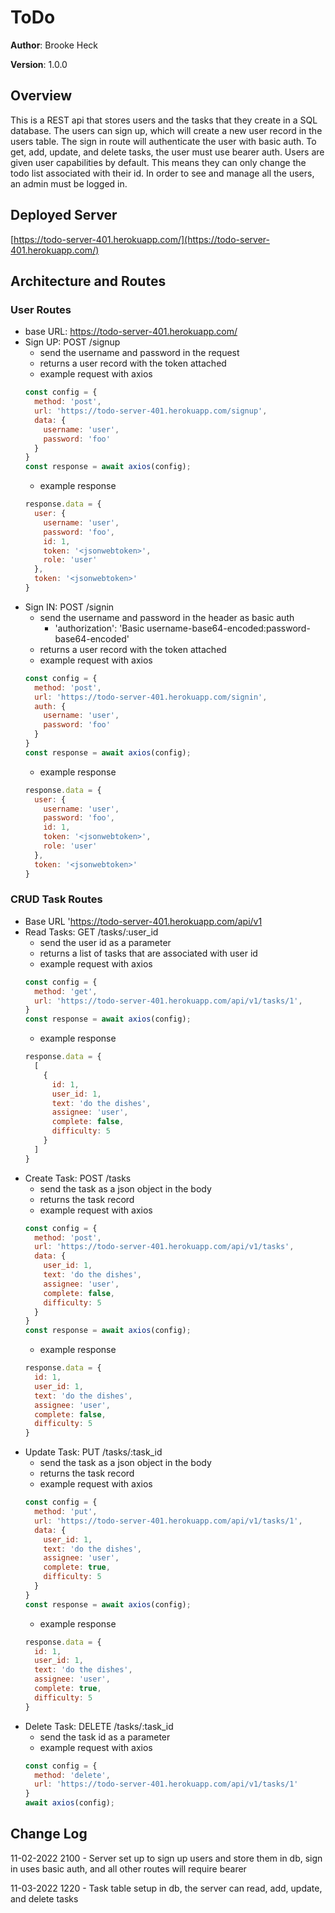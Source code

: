 # ToDo

**Author**: Brooke Heck

**Version**: 1.0.0

## Overview
This is a REST api that stores users and the tasks that they create in a SQL database. The users can sign up, which will create a new user record in the users table. The sign in route will authenticate the user with basic auth. To get, add, update, and delete tasks, the user must use bearer auth. Users are given user capabilities by default. This means they can only change the todo list associated with their id. In order to see and manage all the users, an admin must be logged in.

## Deployed Server
[https://todo-server-401.herokuapp.com/](https://todo-server-401.herokuapp.com/)

## Architecture and Routes

### User Routes
- base URL: https://todo-server-401.herokuapp.com/
- Sign UP: POST /signup
    - send the username and password in the request
    - returns a user record with the token attached
    - example request with axios
    ```js
    const config = {
      method: 'post',
      url: 'https://todo-server-401.herokuapp.com/signup',
      data: {
        username: 'user',
        password: 'foo'
      }
    }
    const response = await axios(config);
    ```
    - example response
    ```js
    response.data = {
      user: {
        username: 'user',
        password: 'foo',
        id: 1,
        token: '<jsonwebtoken>',
        role: 'user'
      },
      token: '<jsonwebtoken>'
    }
    ```
- Sign IN: POST /signin
    - send the username and password in the header as basic auth
        - 'authorization': 'Basic username-base64-encoded:password-base64-encoded'
    - returns a user record with the token attached
    - example request with axios
    ```js
    const config = {
      method: 'post',
      url: 'https://todo-server-401.herokuapp.com/signin',
      auth: {
        username: 'user',
        password: 'foo'
      }
    }
    const response = await axios(config);
    ```
    - example response
    ```js
    response.data = {
      user: {
        username: 'user',
        password: 'foo',
        id: 1,
        token: '<jsonwebtoken>',
        role: 'user'
      },
      token: '<jsonwebtoken>'
    }
    ```

### CRUD Task Routes
- Base URL 'https://todo-server-401.herokuapp.com/api/v1
- Read Tasks: GET /tasks/:user_id
    - send the user id as a parameter
    - returns a list of tasks that are associated with user id
    - example request with axios
    ```js
    const config = {
      method: 'get',
      url: 'https://todo-server-401.herokuapp.com/api/v1/tasks/1',
    }
    const response = await axios(config);
    ```
    - example response
    ```js
    response.data = {
      [
        {
          id: 1,
          user_id: 1,
          text: 'do the dishes',
          assignee: 'user',
          complete: false,
          difficulty: 5
        }
      ]
    }
    ```
- Create Task: POST /tasks
    - send the task as a json object in the body
    - returns the task record
    - example request with axios
    ```js
    const config = {
      method: 'post',
      url: 'https://todo-server-401.herokuapp.com/api/v1/tasks',
      data: {
        user_id: 1,
        text: 'do the dishes',
        assignee: 'user',
        complete: false,
        difficulty: 5
      }
    }
    const response = await axios(config);
    ```
    - example response
    ```js
    response.data = {
      id: 1,
      user_id: 1,
      text: 'do the dishes',
      assignee: 'user',
      complete: false,
      difficulty: 5
    }
    ```
- Update Task: PUT /tasks/:task_id
    - send the task as a json object in the body
    - returns the task record
    - example request with axios
    ```js
    const config = {
      method: 'put',
      url: 'https://todo-server-401.herokuapp.com/api/v1/tasks/1',
      data: {
        user_id: 1,
        text: 'do the dishes',
        assignee: 'user',
        complete: true,
        difficulty: 5
      }
    }
    const response = await axios(config);
    ```
    - example response
    ```js
    response.data = {
      id: 1,
      user_id: 1,
      text: 'do the dishes',
      assignee: 'user',
      complete: true,
      difficulty: 5
    }
    ```
- Delete Task: DELETE /tasks/:task_id
    - send the task id as a parameter
    - example request with axios
    ```js
    const config = {
      method: 'delete',
      url: 'https://todo-server-401.herokuapp.com/api/v1/tasks/1'
    }
    await axios(config);
    ```

## Change Log
11-02-2022 2100 - Server set up to sign up users and store them in db, sign in uses basic auth, and all other routes will require bearer

11-03-2022 1220 - Task table setup in db, the server can read, add, update, and delete tasks